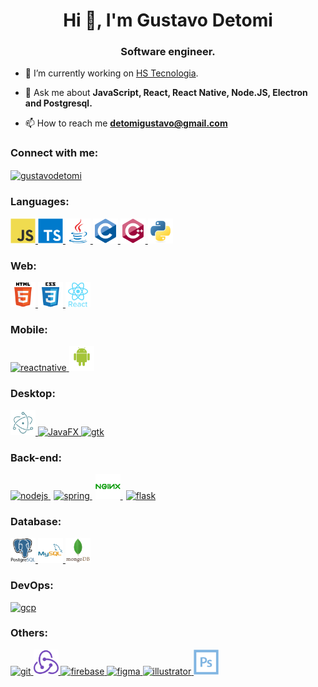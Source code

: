 <h1 align="center">Hi 👋, I'm Gustavo Detomi</h1>
<h3 align="center">Software engineer.</h3>

- 🔭 I’m currently working on [HS Tecnologia](https://hstecnologia.com/).

- 💬 Ask me about **JavaScript, React, React Native, Node.JS, Electron and Postgresql.**

- 📫 How to reach me **detomigustavo@gmail.com**

<h3 align="left">Connect with me:</h3>
<p align="left">
<a href="https://linkedin.com/in/gustavodetomi" target="blank"><img align="center" src="https://raw.githubusercontent.com/rahuldkjain/github-profile-readme-generator/master/src/images/icons/Social/linked-in-alt.svg" alt="gustavodetomi" height="30" width="40" /></a>
</p>

<h3 align="left">Languages:</h3>
<p align="left"> 

<a href="https://developer.mozilla.org/en-US/docs/Web/JavaScript" target="_blank">  
    <img src="https://raw.githubusercontent.com/devicons/devicon/master/icons/javascript/javascript-original.svg" alt="javascript" width="40" height="40"/> 
</a> 

<a href="https://www.typescriptlang.org/" target="_blank"> 
    <img src="https://raw.githubusercontent.com/devicons/devicon/master/icons/typescript/typescript-original.svg" alt="typescript" width="40" height="40"/> 
</a> 

<a href="https://www.java.com" target="_blank"> 
    <img src="https://raw.githubusercontent.com/devicons/devicon/master/icons/java/java-original.svg" alt="java" width="40" height="40"/> 
</a> 

<a href="https://www.cprogramming.com/" target="_blank"> 
    <img src="https://raw.githubusercontent.com/devicons/devicon/master/icons/c/c-original.svg" alt="c" width="40" height="40"/> 
</a> 

<a href="https://www.w3schools.com/cpp/" target="_blank"> 
    <img src="https://raw.githubusercontent.com/devicons/devicon/master/icons/cplusplus/cplusplus-original.svg" alt="cplusplus" width="40" height="40"/> 
</a> 

<a href="https://www.python.org" target="_blank"> 
    <img src="https://raw.githubusercontent.com/devicons/devicon/master/icons/python/python-original.svg" alt="python" width="40" height="40"/> 
</a>

</p>

<h3 align="left">Web:</h3>
<p align="left"> 

<a href="https://www.w3.org/html/" target="_blank"> 
    <img src="https://raw.githubusercontent.com/devicons/devicon/master/icons/html5/html5-original-wordmark.svg" alt="html5" width="40" height="40"/> 
</a> 

<a href="https://www.w3schools.com/css/" target="_blank"> 
    <img src="https://raw.githubusercontent.com/devicons/devicon/master/icons/css3/css3-original-wordmark.svg" alt="css3" width="40" height="40"/> 
</a>

<a href="https://reactjs.org/" target="_blank"> 

<img src="https://raw.githubusercontent.com/devicons/devicon/master/icons/react/react-original-wordmark.svg" alt="react" width="40" height="40"/> 

</a>

</p>

<h3 align="left">Mobile:</h3>
<p align="left"> 

<a href="https://reactnative.dev/" target="_blank"> 
    <img src="https://reactnative.dev/img/header_logo.svg" alt="reactnative" width="40" height="40"/> 
</a> 

<a href="https://developer.android.com" target="_blank"> 
    <img src="https://raw.githubusercontent.com/devicons/devicon/master/icons/android/android-original-wordmark.svg" alt="android" width="40" height="40"/> 
</a>

</p>

<h3 align="left">Desktop:</h3>
<p align="left"> 

<a href="https://www.electronjs.org" target="_blank"> 
    <img src="https://raw.githubusercontent.com/devicons/devicon/master/icons/electron/electron-original.svg" alt="electron" width="40" height="40"/> 
</a>

<a href="https://openjfx.io/" target="_blank"> 
    <img src="https://upload.wikimedia.org//wikipedia/en/thumb/c/cc/JavaFX_Logo.png/220px-JavaFX_Logo.png" alt="JavaFX" width="95" height="40"/> 
</a>

<a href="https://www.gtk.org/" target="_blank"> 
    <img src="https://upload.wikimedia.org/wikipedia/commons/7/71/GTK_logo.svg" alt="gtk" width="40" height="40"/> 
</a> 

</p>

<h3 align="left">Back-end:</h3>
<p align="left"> 

<a href="https://nodejs.org" target="_blank"> 
    <img src="https://nodejs.org/static/images/logo.svg" alt="nodejs" width="50" height="50"/> 
</a> 

<a href="https://spring.io/" target="_blank"> 
    <img src="https://www.vectorlogo.zone/logos/springio/springio-icon.svg" alt="spring" style="margin-left: 5px;" width="40" height="40"/> 
</a> 

<a href="https://www.nginx.com" target="_blank"> 
    <img src="https://raw.githubusercontent.com/devicons/devicon/master/icons/nginx/nginx-original.svg" style="margin-left: 5px;" alt="nginx" width="40" height="40"/> 
</a> 

<a href="https://flask.palletsprojects.com/" target="_blank"> 
    <img src="https://www.vectorlogo.zone/logos/pocoo_flask/pocoo_flask-icon.svg" alt="flask" style="margin-left: 5px;" width="40" height="40"/> 
</a> 

</p>

<h3 align="left">Database:</h3>
<p align="left"> 

<a href="https://www.postgresql.org" target="_blank"> 
    <img src="https://raw.githubusercontent.com/devicons/devicon/master/icons/postgresql/postgresql-original-wordmark.svg" alt="postgresql" width="40" height="40"/> 
</a> 

<a href="https://www.mysql.com/" target="_blank"> 
    <img src="https://raw.githubusercontent.com/devicons/devicon/master/icons/mysql/mysql-original-wordmark.svg" alt="mysql" width="40" height="40"/> 
</a> 

<a href="https://www.mongodb.com/" target="_blank"> 
    <img src="https://raw.githubusercontent.com/devicons/devicon/master/icons/mongodb/mongodb-original-wordmark.svg" alt="mongodb" width="40" height="40"/> 
</a> 

</p>

<h3 align="left">DevOps:</h3>
<p align="left"> 

<a href="https://cloud.google.com" target="_blank"> 
    <img src="https://www.vectorlogo.zone/logos/google_cloud/google_cloud-icon.svg" alt="gcp" width="40" height="40"/> 
</a> 

</p>

<h3 align="left">Others:</h3>
<p align="left"> 

<a href="https://git-scm.com/" target="_blank"> 
    <img src="https://www.vectorlogo.zone/logos/git-scm/git-scm-icon.svg" alt="git" width="40" height="40"/> 
</a> 

<a href="https://redux.js.org" target="_blank"> 
    <img src="https://raw.githubusercontent.com/devicons/devicon/master/icons/redux/redux-original.svg" alt="redux" width="40" height="40"/> 
</a> 

<a href="https://firebase.google.com/" target="_blank"> 
    <img src="https://www.vectorlogo.zone/logos/firebase/firebase-icon.svg" alt="firebase" width="40" height="40"/> 
</a> 

<a href="https://www.figma.com/" target="_blank"> 
    <img src="https://www.vectorlogo.zone/logos/figma/figma-icon.svg" alt="figma" width="40" height="40"/>
</a> 

<a href="https://www.adobe.com/in/products/illustrator.html" target="_blank"> 
    <img src="https://www.vectorlogo.zone/logos/adobe_illustrator/adobe_illustrator-icon.svg" alt="illustrator" width="40" height="40"/> 
</a> 

<a href="https://www.photoshop.com/en" target="_blank"> 
    <img src="https://raw.githubusercontent.com/devicons/devicon/master/icons/photoshop/photoshop-line.svg" alt="photoshop" width="40" height="40"/> 
</a> 

</p>
